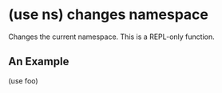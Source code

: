 # (use ns) changes namespace
Changes the current namespace. This is a REPL-only function.

## An Example

  (use foo)
